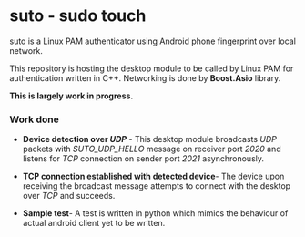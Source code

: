 # suto - sudo touch

suto is a Linux PAM authenticator using Android phone fingerprint over local network.

This repository is hosting the desktop module to be called by Linux PAM for authentication written in C++. Networking is
done by **Boost.Asio** library.

**This is largely work in progress.**

### Work done

* **Device detection over _UDP_** - This desktop module broadcasts _UDP_ packets with _SUTO_UDP_HELLO_ message on receiver
port _2020_ and listens for _TCP_ connection on sender port _2021_ asynchronously. 

* **TCP connection established with detected device**- The device upon receiving the broadcast message attempts to connect
with the desktop over _TCP_ and succeeds.

* **Sample test**- A test is written in python which mimics the behaviour of actual android client yet to be written.